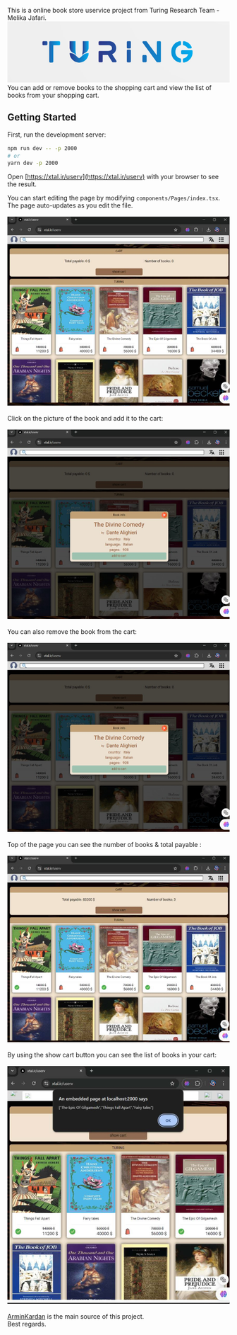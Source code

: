 This is a online book store uservice project from Turing Research Team - Melika Jafari.
<img src="https://github.com/ArminKardan/utrialv2/blob/master/turing.png?raw=true"/>
You can add or remove books to the shopping cart and view the list of books from your shopping cart.
## Getting Started

First, run the development server:

```bash
npm run dev -- -p 2000
# or
yarn dev -p 2000
```



Open [https://xtal.ir/userv](https://xtal.ir/userv) with your browser to see the result.

You can start editing the page by modifying `components/Pages/index.tsx`. The page auto-updates as you edit the file.
<br/>
<br/>
<img src="https://github.com/melikajafari79/uBookShop/blob/main/20240910_194824_1397894725.jpg" />
<br/>
<br/>
Click on the picture of the book and add it to the cart:
<br/>
<br/>
<img src="https://github.com/melikajafari79/uBookShop/blob/main/20240910_194946_1910981184.jpg" />
<br/>
<br/>
You can also remove the book from the cart:
<br/>
<br/>
<img src="https://github.com/melikajafari79/uBookShop/blob/main/20240910_194946_1910981184.jpg" />
<br/>
<br/>
Top of the page you can see the number of books & total payable :
<br/>
<br/>
<img src="https://github.com/melikajafari79/uBookShop/blob/main/20240910_195221_1374374436.jpg" />
<br/>
<br/>
By using the show cart button you can see the list of books in your cart:
<br/>
<br/>
<img src="https://github.com/melikajafari79/uBookShop/blob/main/20240910_233730_1801194786.jpg" />
<br/>
<br/>
[ArminKardan](https://github.com/ArminKardan/utrial.git) is the main source of this project.
<br/>
Best regards.
